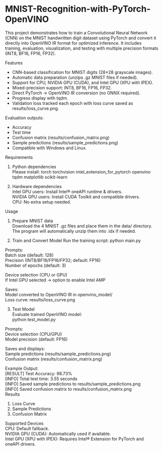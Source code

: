 # MNIST-Recognition-with-PyTorch-OpenVINO
This project demonstrates how to train a Convolutional Neural Network (CNN) on the MNIST handwritten digit dataset using PyTorch and convert it directly into OpenVINO IR format for optimized inference.
It includes training, evaluation, visualization, and testing with multiple precision formats (INT8, BF16, FP16, FP32).

Features
- CNN-based classification for MNIST digits (28×28 grayscale images).  
- Automatic data preparation (unzips .gz MNIST files if needed).    
- Support for CPU, NVIDIA GPU (CUDA), and Intel GPU (XPU with IPEX).  
- Mixed-precision support: INT8, BF16, FP16, FP32.  
- Direct PyTorch → OpenVINO IR conversion (no ONNX required).  
- Progress display with tqdm.  
- Validation loss tracked each epoch with loss curve saved as results/loss_curve.png.

Evaluation outputs:
- Accuracy
- Test time
- Confusion matrix (results/confusion_matrix.png)
- Sample predictions (results/sample_predictions.png)
- Compatible with Windows and Linux.

Requirements   
1. Python dependencies   
Please install: torch torchvision intel_extension_for_pytorch openvino tqdm matplotlib scikit-learn

3. Hardware dependencies   
Intel GPU users: Install Intel® oneAPI runtime & drivers.   
NVIDIA GPU users: Install CUDA Toolkit and compatible drivers.   
CPU: No extra setup needed.

Usage
1. Prepare MNIST data   
Download the 4 MNIST .gz files and place them in the data/ directory.   
The program will automatically unzip them into .idx if needed.

2. Train and Convert Model
Run the training script:
python main.py

Prompts:   
    Batch size (default: 128)   
    Precision (INT8/BF16/FP16/FP32; default: FP16)     
    Number of epochs (default: 3)

Device selection (CPU or GPU)   
If Intel GPU selected → option to enable Intel AMP   

Saves:   
Model converted to OpenVINO IR in openvino_model/   
Loss curve: results/loss_curve.png  

3. Test Model   
Evaluate trained OpenVINO model:   
python test_model.py
 
Prompts:   
    Device selection (CPU/GPU)   
    Model precision (default: FP16)   

Saves and displays:   
Sample predictions (results/sample_predictions.png)    
Confusion matrix (results/confusion_matrix.png)

Example Output:    
[RESULT] Test Accuracy: 98.73%   
[INFO] Total test time: 3.55 seconds   
[INFO] Saved sample predictions to results/sample_predictions.png   
[INFO] Saved confusion matrix to results/confusion_matrix.png   
Results   
1. Loss Curve   
2. Sample Predictions   
3. Confusion Matrix

Supported Devices   
CPU: Default fallback.   
NVIDIA GPU (CUDA): Automatically used if available.   
Intel GPU (XPU with IPEX): Requires Intel® Extension for PyTorch and oneAPI drivers.

